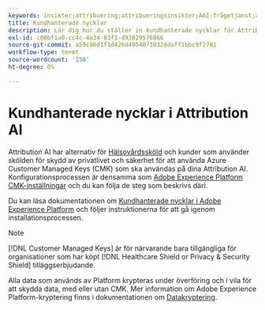 ```yaml
---
keywords: insikter;attribuering;attribueringsinsikter;AAI-frågetjänst;attribueringsfrågor;attribueringspoäng; kundhanterade nycklar i AI
title: Kundhanterade nycklar
description: Lär dig hur du ställer in kundhanterade nycklar för Attribution AI.
exl-id: c00bf1a0-cc4c-4a34-83f1-d93829576866
source-git-commit: a59c86d1f1d426d4954071032ddaff1bbc9f2781
workflow-type: tm+mt
source-wordcount: '158'
ht-degree: 0%

---
```


# Kundhanterade nycklar i Attribution AI

Attribution AI har alternativ för [Hälsovårdssköld](https://www.adobe.com/trust/compliance/hipaa-ready.html) och kunder som använder skölden för skydd av privatlivet och säkerhet för att använda Azure Customer Managed Keys (CMK) som ska användas på dina Attribution AI. Konfigurationsprocessen är densamma som [Adobe Experience Platform CMK-inställningar](../../../landing/governance-privacy-security/customer-managed-keys/overview.md) och du kan följa de steg som beskrivs däri.

Du kan läsa dokumentationen om [Kundhanterade nycklar i Adobe Experience Platform](../../../landing/governance-privacy-security/encryption.md) och följer instruktionerna för att gå igenom installationsprocessen.

>[!NOTE]
>
>[!DNL Customer Managed Keys] är för närvarande bara tillgängliga för organisationer som har köpt [!DNL Healthcare Shield or Privacy & Security Shield] tilläggserbjudande.

Alla data som används av Platform krypteras under överföring och i vila för att skydda data, med eller utan CMK. Mer information om Adobe Experience Platform-kryptering finns i dokumentationen om [Datakryptering](../../../landing/governance-privacy-security/encryption.md).
